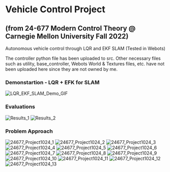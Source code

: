 # Vehicle Control Project 
## (from 24-677 Modern Control Theory @ Carnegie Mellon University Fall 2022)
Autonomous vehicle control through LQR and EKF SLAM (Tested in Webots)

The controller python file has been uploaded to src.
Other necessary files such as utility, base_controller, Webots World & Textures files, etc. have not been uploaded here since they are not owned by me.

### Demonstartion - LQR + EFK for SLAM
![LQR_EKF_SLAM_Demo_GIF](https://user-images.githubusercontent.com/83327791/208284213-ab6225df-9500-4f38-b391-638bb344ca95.gif)

### Evaluations
![Results_1](https://user-images.githubusercontent.com/83327791/208284764-3f8b1e1a-da7e-42dc-bb5d-46721edea6de.png)
![Results_2](https://user-images.githubusercontent.com/83327791/208284763-afdaa278-57f3-4712-93e8-0a102b4c4c3d.png)

### Problem Approach
![24677_Project1024_1](https://user-images.githubusercontent.com/83327791/208284334-e48a5b9d-d050-480f-b506-1952c885bb0e.png)
![24677_Project1024_2](https://user-images.githubusercontent.com/83327791/208284380-c65b48a9-27be-4aa0-82bf-3a84c569a8dd.png)
![24677_Project1024_3](https://user-images.githubusercontent.com/83327791/208284381-1dd49dfd-5594-404f-b6be-c865a63db392.png)
![24677_Project1024_4](https://user-images.githubusercontent.com/83327791/208284382-b95869fb-c945-4129-8fe2-9d72f56184f7.png)
![24677_Project1024_5](https://user-images.githubusercontent.com/83327791/208284383-210fb7db-3462-4b09-8c97-823d746e87d3.png)
![24677_Project1024_6](https://user-images.githubusercontent.com/83327791/208284384-dab35368-c6e8-4f76-a146-8a767267071b.png)
![24677_Project1024_7](https://user-images.githubusercontent.com/83327791/208284385-90fbea76-1ee5-47be-bbe8-f6df1bf5e5b8.png)
![24677_Project1024_8](https://user-images.githubusercontent.com/83327791/208284386-42307bc7-7dfb-4734-96fb-2f47c40f2b3e.png)
![24677_Project1024_9](https://user-images.githubusercontent.com/83327791/208284387-03dea9e1-a148-45a8-b7e9-9ff7c20e48a3.png)
![24677_Project1024_10](https://user-images.githubusercontent.com/83327791/208284388-a1b99a1d-0fd2-43f3-939d-57236133b276.png)
![24677_Project1024_11](https://user-images.githubusercontent.com/83327791/208284389-841ddf01-5aae-4781-83bf-83c5a5c68951.png)
![24677_Project1024_12](https://user-images.githubusercontent.com/83327791/208284390-97ec7253-67fc-4217-9dcb-92f562684aad.png)
![24677_Project1024_13](https://user-images.githubusercontent.com/83327791/208284391-64d856df-4e66-4a06-b2d7-ddd45bca61d5.png)
